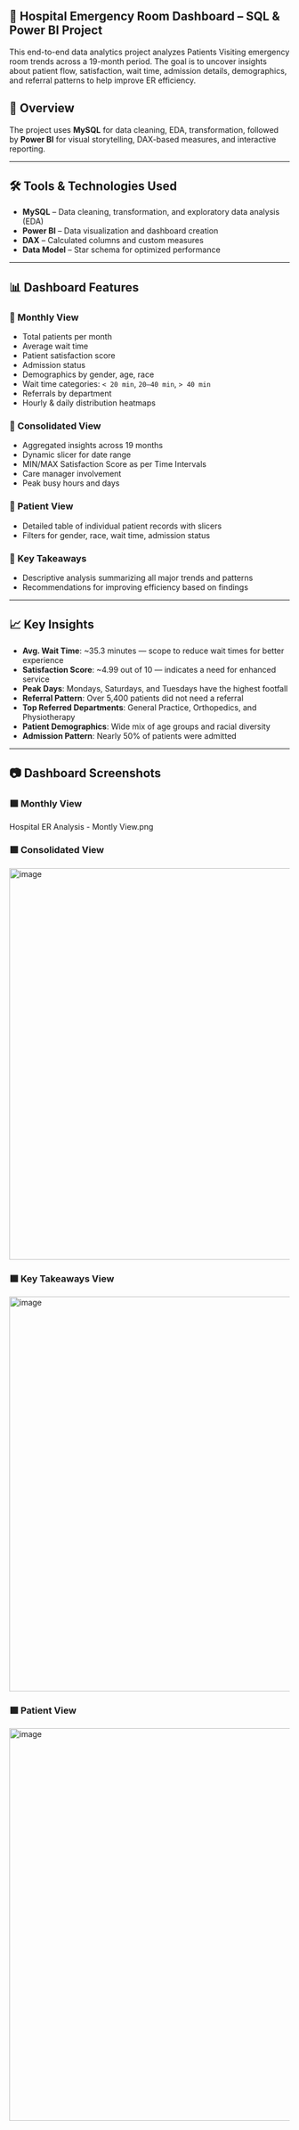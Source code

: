 ## 🏥 Hospital Emergency Room Dashboard – SQL & Power BI Project

This end-to-end data analytics project analyzes Patients Visiting emergency room trends across a 19-month period. The goal is to uncover insights about patient flow, satisfaction, wait time, admission details, demographics, and referral patterns to help improve ER efficiency.

## 📌 Overview

The project uses **MySQL** for data cleaning, EDA, transformation, followed by **Power BI** for visual storytelling, DAX-based measures, and interactive reporting.

---

## 🛠️ Tools & Technologies Used

- **MySQL** – Data cleaning, transformation, and exploratory data analysis (EDA)
- **Power BI** – Data visualization and dashboard creation
- **DAX** – Calculated columns and custom measures
- **Data Model** – Star schema for optimized performance

---

## 📊 Dashboard Features

### 🔹 Monthly View
- Total patients per month
- Average wait time
- Patient satisfaction score
- Admission status
- Demographics by gender, age, race
- Wait time categories: `< 20 min`, `20–40 min`, `> 40 min`
- Referrals by department
- Hourly & daily distribution heatmaps

### 🔹 Consolidated View
- Aggregated insights across 19 months
- Dynamic slicer for date range
- MIN/MAX Satisfaction Score as per Time Intervals
- Care manager involvement
- Peak busy hours and days

### 🔹 Patient View
- Detailed table of individual patient records with slicers
- Filters for gender, race, wait time, admission status

### 🔹 Key Takeaways
- Descriptive analysis summarizing all major trends and patterns
- Recommendations for improving efficiency based on findings

---

## 📈 Key Insights

- **Avg. Wait Time**: ~35.3 minutes — scope to reduce wait times for better experience
- **Satisfaction Score**: ~4.99 out of 10 — indicates a need for enhanced service
- **Peak Days**: Mondays, Saturdays, and Tuesdays have the highest footfall
- **Referral Pattern**: Over 5,400 patients did not need a referral
- **Top Referred Departments**: General Practice, Orthopedics, and Physiotherapy
- **Patient Demographics**: Wide mix of age groups and racial diversity
- **Admission Pattern**: Nearly 50% of patients were admitted

---

## 📷 Dashboard Screenshots

### 🟩 Monthly View
Hospital ER Analysis - Montly View.png


### 🟩 Consolidated View
 <img width="1157" height="703" alt="image" src="https://github.com/user-attachments/assets/5f6075b0-88b3-4b22-94eb-3abcbcc04d8b" />

### 🟩 Key Takeaways View
<img width="1158" height="709" alt="image" src="https://github.com/user-attachments/assets/0e75fc09-c16e-4ec7-af12-4de79dd71095" />

### 🟩 Patient View
 <img width="1155" height="705" alt="image" src="https://github.com/user-attachments/assets/abacbbd2-a190-426e-9054-0ebaabac90b7" />
